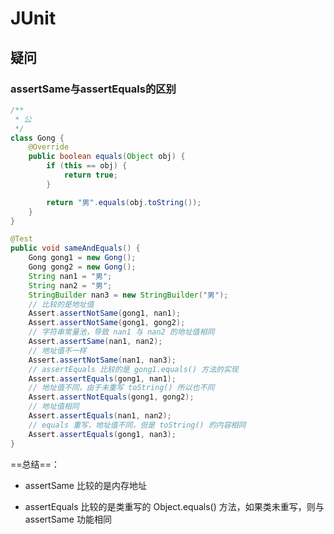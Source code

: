 # JUnit


## 疑问

### assertSame与assertEquals的区别

```java
/**
 * 公
 */
class Gong {
    @Override
    public boolean equals(Object obj) {
        if (this == obj) {
            return true;
        }

        return "男".equals(obj.toString());
    }
}

@Test
public void sameAndEquals() {
    Gong gong1 = new Gong();
    Gong gong2 = new Gong();
    String nan1 = "男";
    String nan2 = "男";
    StringBuilder nan3 = new StringBuilder("男");
    // 比较的是地址值
    Assert.assertNotSame(gong1, nan1);
    Assert.assertNotSame(gong1, gong2);
    // 字符串常量池，导致 nan1 与 nan2 的地址值相同
    Assert.assertSame(nan1, nan2);
    // 地址值不一样
    Assert.assertNotSame(nan1, nan3);
    // assertEquals 比较的是 gong1.equals() 方法的实现
    Assert.assertEquals(gong1, nan1);
    // 地址值不同，由于未重写 toString() 所以也不同
    Assert.assertNotEquals(gong1, gong2);
    // 地址值相同
    Assert.assertEquals(nan1, nan2);
    // equals 重写，地址值不同，但是 toString() 的内容相同
    Assert.assertEquals(gong1, nan3);
}
```

==总结==：

- assertSame 比较的是内存地址

- assertEquals 比较的是类重写的 Object.equals() 方法，如果类未重写，则与 assertSame 功能相同

